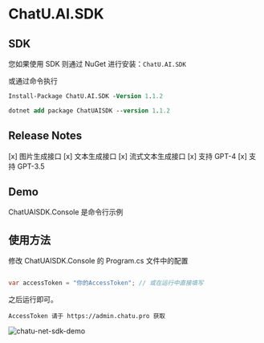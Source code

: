 # ChatU.AI.SDK

## SDK

您如果使用 SDK 则通过 NuGet 进行安装：`ChatU.AI.SDK`

或通过命令执行
```ps
Install-Package ChatU.AI.SDK -Version 1.1.2
```
```ps
dotnet add package ChatUAISDK --version 1.1.2
```

## Release Notes

[x] 图片生成接口
[x] 文本生成接口
[x] 流式文本生成接口
[x] 支持 GPT-4
[x] 支持 GPT-3.5


## Demo

ChatUAISDK.Console 是命令行示例

## 使用方法

修改 ChatUAISDK.Console  的 Program.cs 文件中的配置

```csharp

var accessToken = "你的AccessToken"; // 或在运行中直接填写

```

之后运行即可。

```
AccessToken 请于 https://admin.chatu.pro 获取
```

![chatu-net-sdk-demo](https://user-images.githubusercontent.com/274085/234198322-3b042329-1ad8-4450-9595-3cde9864962b.gif)
